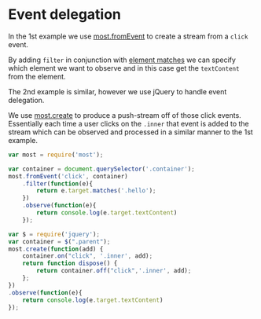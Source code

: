 # Event delegation 

In the 1st example we use [most.fromEvent](../api.md#mostfromevent) to create a stream from
a `click` event. 

By adding `filter` in conjunction with [element matches](https://developer.mozilla.org/en-US/docs/Web/API/Element/matches)
we can specify which element we want to observe and in this case get the `textContent`
from the element.

The 2nd example is similar, however we use jQuery to handle event delegation.

We use [most.create](../api.md#mostcreate) to produce a push-stream off of those click events.
Essentially each time a user clicks on the `.inner` that event is added to the
stream which can be observed and processed in a similar manner to the 1st example.



```js
var most = require('most');

var container = document.querySelector('.container');
most.fromEvent('click', container)
    .filter(function(e){
        return e.target.matches('.hello');
    })
    .observe(function(e){
        return console.log(e.target.textContent)
    });
```

<!-- skip-example -->
```js
var $ = require('jquery');
var container = $(".parent");
most.create(function(add) {
    container.on("click", '.inner', add);
    return function dispose() {
        return container.off("click",'.inner', add);
    };
})
.observe(function(e){
    return console.log(e.target.textContent)
});
```
